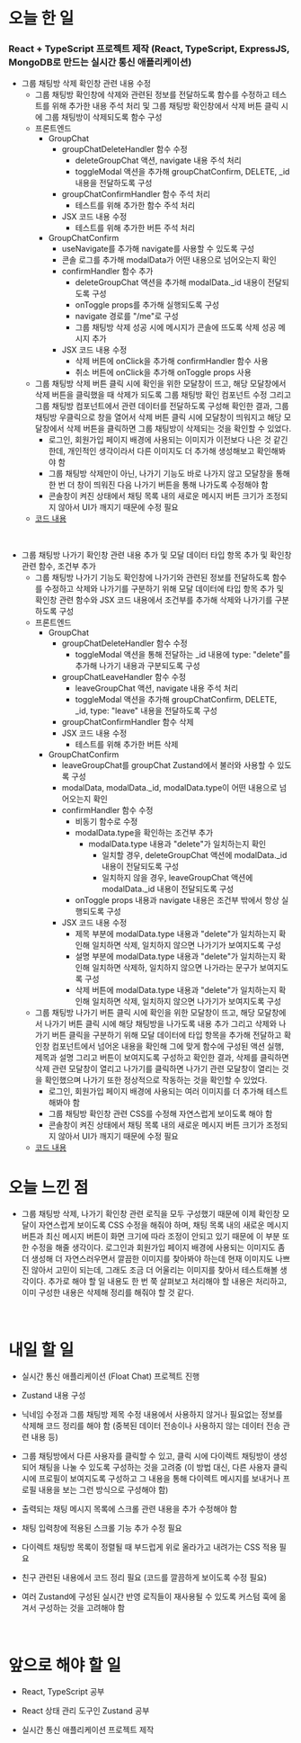 # 오늘 한 일

### React + TypeScript 프로젝트 제작 (React, TypeScript, ExpressJS, MongoDB로 만드는 실시간 통신 애플리케이션)

- 그룹 채팅방 삭제 확인창 관련 내용 수정
  - 그룹 채팅방 확인창에 삭제와 관련된 정보를 전달하도록 함수를 수정하고 테스트를 위해 추가한 내용 주석 처리 및 그룹 채팅방 확인창에서 삭제 버튼 클릭 시에 그룹 채팅방이 삭제되도록 함수 구성
  - 프론트엔드
    - GroupChat
      - groupChatDeleteHandler 함수 수정
        - deleteGroupChat 액션, navigate 내용 주석 처리
        - toggleModal 액션을 추가해 groupChatConfirm, DELETE, \_id 내용을 전달하도록 구성
      - groupChatConfirmHandler 함수 주석 처리
        - 테스트를 위해 추가한 함수 주석 처리
      - JSX 코드 내용 수정
        - 테스트를 위해 추가한 버튼 주석 처리
    - GroupChatConfirm
      - useNavigate를 추가해 navigate를 사용할 수 있도록 구성
      - 콘솔 로그를 추가해 modalData가 어떤 내용으로 넘어오는지 확인
      - confirmHandler 함수 추가
        - deleteGroupChat 액션을 추가해 modalData.\_id 내용이 전달되도록 구성
        - onToggle props를 추가해 실행되도록 구성
        - navigate 경로를 "/me"로 구성
        - 그룹 채팅방 삭제 성공 시에 메시지가 콘솔에 뜨도록 삭제 성공 메시지 추가
      - JSX 코드 내용 수정
        - 삭제 버튼에 onClick을 추가해 confirmHandler 함수 사용
        - 취소 버튼에 onClick을 추가해 onToggle props 사용
  - 그룹 채팅방 삭제 버튼 클릭 시에 확인을 위한 모달창이 뜨고, 해당 모달창에서 삭제 버튼을 클릭했을 때 삭제가 되도록 그룹 채팅방 확인 컴포넌트 수정 그리고 그룹 채팅방 컴포넌트에서 관련 데이터를 전달하도록 구성해 확인한 결과, 그룹 채팅방 우클릭으로 창을 열어서 삭제 버튼 클릭 시에 모달창이 띄워지고 해당 모달창에서 삭제 버튼을 클릭하면 그룹 채팅방이 삭제되는 것을 확인할 수 있었다.
    - 로그인, 회원가입 페이지 배경에 사용되는 이미지가 이전보다 나은 것 같긴한데, 개인적인 생각이라서 다른 이미지도 더 추가해 생성해보고 확인해봐야 함
    - 그룹 채팅방 삭제만이 아닌, 나가기 기능도 바로 나가지 않고 모달창을 통해 한 번 더 창이 띄워진 다음 나가기 버튼을 통해 나가도록 수정해야 함
    - 콘솔창이 켜진 상태에서 채팅 목록 내의 새로운 메시지 버튼 크기가 조정되지 않아서 UI가 깨지기 때문에 수정 필요
  - [코드 내용](https://github.com/jeongsangtae/float-chat/commit/a3838307d0aa6b004654ab5f92f73d9243f21c10)

<br />

- 그룹 채팅방 나가기 확인창 관련 내용 추가 및 모달 데이터 타입 항목 추가 및 확인창 관련 함수, 조건부 추가
  - 그룹 채팅방 나가기 기능도 확인창에 나가기와 관련된 정보를 전달하도록 함수를 수정하고 삭제와 나가기를 구분하기 위해 모달 데이터에 타입 항목 추가 및 확인창 관련 함수와 JSX 코드 내용에서 조건부를 추가해 삭제와 나가기를 구분하도록 구성
  - 프론트엔드
    - GroupChat
      - groupChatDeleteHandler 함수 수정
        - toggleModal 액션을 통해 전달하는 \_id 내용에 type: "delete"를 추가해 나가기 내용과 구분되도록 구성
      - groupChatLeaveHandler 함수 수정
        - leaveGroupChat 액션, navigate 내용 주석 처리
        - toggleModal 액션을 추가해 groupChatConfirm, DELETE, \_id, type: "leave" 내용을 전달하도록 구성
      - groupChatConfirmHandler 함수 삭제
      - JSX 코드 내용 수정
        - 테스트를 위해 추가한 버튼 삭제
    - GroupChatConfirm
      - leaveGroupChat를 groupChat Zustand에서 불러와 사용할 수 있도록 구성
      - modalData, modalData.\_id, modalData.type이 어떤 내용으로 넘어오는지 확인
      - confirmHandler 함수 수정
        - 비동기 함수로 수정
        - modalData.type을 확인하는 조건부 추가
          - modalData.type 내용과 "delete"가 일치하는지 확인
            - 일치할 경우, deleteGroupChat 액션에 modalData.\_id 내용이 전달되도록 구성
            - 일치하지 않을 경우, leaveGroupChat 액션에 modalData.\_id 내용이 전달되도록 구성
        - onToggle props 내용과 navigate 내용은 조건부 밖에서 항상 실행되도록 구성
      - JSX 코드 내용 수정
        - 제목 부분에 modalData.type 내용과 "delete"가 일치하는지 확인해 일치하면 삭제, 일치하지 않으면 나가기가 보여지도록 구성
        - 설명 부분에 modalData.type 내용과 "delete"가 일치하는지 확인해 일치하면 삭제하, 일치하지 않으면 나가라는 문구가 보여지도록 구성
        - 삭제 버튼에 modalData.type 내용과 "delete"가 일치하는지 확인해 일치하면 삭제, 일치하지 않으면 나가기가 보여지도록 구성
  - 그룹 채팅방 나가기 버튼 클릭 시에 확인을 위한 모달창이 뜨고, 해당 모달창에서 나가기 버튼 클릭 시에 해당 채팅방을 나가도록 내용 추가 그리고 삭제와 나가기 버튼 클릭을 구분하기 위해 모달 데이터에 타입 항목을 추가해 전달하고 확인창 컴포넌트에서 넘어온 내용을 확인해 그에 맞게 함수에 구성된 액션 실행, 제목과 설명 그리고 버튼이 보여지도록 구성하고 확인한 결과, 삭제를 클릭하면 삭제 관련 모달창이 열리고 나가기를 클릭하면 나가기 관련 모달창이 열리는 것을 확인했으며 나가기 또한 정상적으로 작동하는 것을 확인할 수 있었다.
    - 로그인, 회원가입 페이지 배경에 사용되는 여러 이미지를 더 추가해 테스트해봐야 함
    - 그룹 채팅방 확인창 관련 CSS를 수정해 자연스럽게 보이도록 해야 함
    - 콘솔창이 켜진 상태에서 채팅 목록 내의 새로운 메시지 버튼 크기가 조정되지 않아서 UI가 깨지기 때문에 수정 필요
  - [코드 내용](https://github.com/jeongsangtae/float-chat/commit/824f421c0d38d919cf53a9c9cfe3e4ee6f65a0e1)

# 오늘 느낀 점

- 그룹 채팅방 삭제, 나가기 확인창 관련 로직을 모두 구성했기 때문에 이제 확인창 모달이 자연스럽게 보이도록 CSS 수정을 해줘야 하며, 채팅 목록 내의 새로운 메시지 버튼과 최신 메시지 버튼이 화면 크기에 따라 조정이 안되고 있기 때문에 이 부분 또한 수정을 해줄 생각이다. 로그인과 회원가입 페이지 배경에 사용되는 이미지도 좀 더 생성해 더 자연스러우면서 깔끔한 이미지를 찾아봐야 하는데 현재 이미지도 나쁘진 않아서 고민이 되는데, 그래도 조금 더 어울리는 이미지를 찾아서 테스트해볼 생각이다. 추가로 해야 할 일 내용도 한 번 쭉 살펴보고 처리해야 할 내용은 처리하고, 이미 구성한 내용은 삭제해 정리를 해줘야 할 것 같다.

<br />

# 내일 할 일

- 실시간 통신 애플리케이션 (Float Chat) 프로젝트 진행

- Zustand 내용 구성

- 닉네임 수정과 그룹 채팅방 제목 수정 내용에서 사용하지 않거나 필요없는 정보를 삭제해 코드 정리를 해야 함 (중복된 데이터 전송이나 사용하지 않는 데이터 전송 관련 내용 등)

- 그룹 채팅방에서 다른 사용자를 클릭할 수 있고, 클릭 시에 다이렉트 채팅방이 생성되어 채팅을 나눌 수 있도록 구성하는 것을 고려중 (이 방법 대신, 다른 사용자 클릭 시에 프로필이 보여지도록 구성하고 그 내용을 통해 다이렉트 메시지를 보내거나 프로필 내용을 보는 그런 방식으로 구성해야 함)

- 출력되는 채팅 메시지 목록에 스크롤 관련 내용을 추가 수정해야 함

- 채팅 입력창에 적용된 스크롤 기능 추가 수정 필요

- 다이렉트 채팅방 목록이 정렬될 때 부드럽게 위로 올라가고 내려가는 CSS 적용 필요

- 친구 관련된 내용에서 코드 정리 필요 (코드를 깔끔하게 보이도록 수정 필요)

- 여러 Zustand에 구성된 실시간 반영 로직들이 재사용될 수 있도록 커스텀 훅에 옮겨서 구성하는 것을 고려해야 함

<br />

# 앞으로 해야 할 일

- React, TypeScript 공부

- React 상태 관리 도구인 Zustand 공부

- 실시간 통신 애플리케이션 프로젝트 제작
